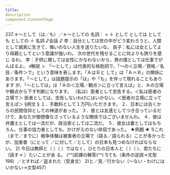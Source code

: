 ```yaml
---
title:
description
component:ContentPage
---
```



237.＊～として（は／も）／＊～としての
名詞： × ＋ として としては としても
としての ＋ 名詞
♪会話 ♪
李：自分としては世の中がどう変わろうと、人間として誠実に生きて、悔いのない人生を送りたいな。
良子：私には女としてより母親としてという意識が強いわ。 次の世代を残せることに何よりも誇りを感じ るわ。
李：子供に関しては女性にかなわないから、男の僕としては仕事でがんばるよ。
♯解説 ♭
「～として」は代表的な格助詞で、「～の＜立場／資格／名目／条件＞で」という意味を表します。「ＡはＢと
して」は「Ａ＝Ｂ」の関係にあります。「～として」は話題提示の「は」や「も」を伴って現れることもあります が、「～としては」は「Ａの＜立場／観点＞に立って言えば」と、Ａの立場や観点から下す判断になります。
（私は）医者として忠告する。＜私は医者の立場で＞ 医者としては、忠告しないわけにはいかない。＜医者の立場に立って言えば＞
§例文 §
１．手数料として１万円いただきます。
２．日本には古くからの民間信仰としての神道があった。
３．彼とは友達としてつき合っているだけで、あなたが御想像なさっているような関係ではございませんわ。
４．彼は弁護士としては一流だが、政治家としては二流だ。
５．彼女は妻としてはもちろん、仕事の協力者としても、かけがえのない伴侶であった。
★例題 ★
1)これ（まで／までに）戦争体験は被害者の立場で（語る／語られる）ことが多かったが、加害者（にとって
／に対して／として）の日本も見つめなければならない。
2) 今日は教師と（ ）（ ）ではなく、ひとりの日本人と（ ）（ ）、君たちに（話す→ ）たいことがあ る。
(^^)前課の解答(^^)
1)ても（条件の逆説→文型198）／とすれば／盗まれた（受身文）
2)と／見／行かない（～ない・わけにはいかない→文型457）
